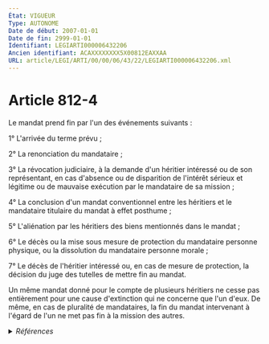 ```yaml
---
État: VIGUEUR
Type: AUTONOME
Date de début: 2007-01-01
Date de fin: 2999-01-01
Identifiant: LEGIARTI000006432206
Ancien identifiant: ACAXXXXXXXX5X00812EAXXAA
URL: article/LEGI/ARTI/00/00/06/43/22/LEGIARTI000006432206.xml
---
```


<h1>Article 812-4</h1>

Le mandat prend fin par l'un des événements suivants :<br />

1° L'arrivée du terme prévu ;<br />

2° La renonciation du mandataire ;<br />

3° La révocation judiciaire, à la demande d'un héritier intéressé ou de son
représentant, en cas d'absence ou de disparition de l'intérêt sérieux et
légitime ou de mauvaise exécution par le mandataire de sa mission ;<br />

4° La conclusion d'un mandat conventionnel entre les héritiers et le mandataire
titulaire du mandat à effet posthume ;<br />

5° L'aliénation par les héritiers des biens mentionnés dans le mandat ;<br />

6° Le décès ou la mise sous mesure de protection du mandataire personne
physique, ou la dissolution du mandataire personne morale ;<br />

7° Le décès de l'héritier intéressé ou, en cas de mesure de protection, la
décision du juge des tutelles de mettre fin au mandat.<br />

Un même mandat donné pour le compte de plusieurs héritiers ne cesse pas
entièrement pour une cause d'extinction qui ne concerne que l'un d'eux. De même,
en cas de pluralité de mandataires, la fin du mandat intervenant à l'égard de
l'un ne met pas fin à la mission des autres.


<details>
  <summary><em>Références</em></summary>

  <h2>Articles faisant référence à l'article</h2>
  
  <ul>
    <li>
      <a href="https://legal.tricoteuses.fr//redirection/LEGIARTI000006284835?vers=git&vers=legifrance">LOI n° 2006-728 du 23 juin 2006 portant réforme des successions et des libéralités - article 1 ENTIEREMENT_MODIF</a> CREATION cible
    </li>
  </ul>
  
  <h2>Références faites par l'article</h2>
  
  <ul>
    <li>
      CODIFICATION source Loi 1803-04-19
    </li>
    <li>
      2006-06-23 CREATION source <a href="https://legal.tricoteuses.fr//redirection/LEGIARTI000006284835?vers=git&vers=legifrance">LOI n° 2006-728 du 23 juin 2006 portant réforme des successions et des libéralités - article 1 ENTIEREMENT_MODIF</a>
    </li>
  </ul>
</details>
